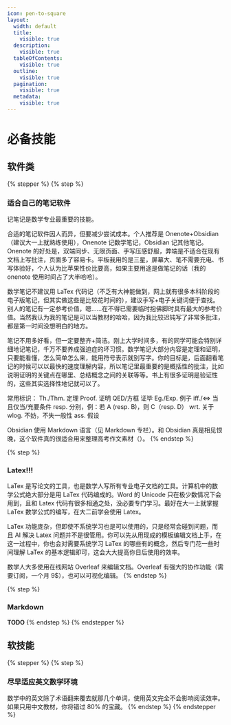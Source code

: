 ```yaml
---
icon: pen-to-square
layout:
  width: default
  title:
    visible: true
  description:
    visible: true
  tableOfContents:
    visible: true
  outline:
    visible: true
  pagination:
    visible: true
  metadata:
    visible: true
---
```


# 必备技能

## 软件类

{% stepper %}
{% step %}
### 适合自己的笔记软件

记笔记是数学专业最重要的技能。

合适的笔记软件因人而异，但要减少尝试成本。个人推荐是 Onenote+Obsidian（建议大一上就熟练使用），Onenote 记数学笔记，Obsidian 记其他笔记。Onenote 的好处是，双端同步、无限页面、手写压感舒服，弊端是不适合在现有文档上写批注，页面多了容易卡。平板我用的是三星，屏幕大、笔不需要充电、书写体验好，个人认为比苹果性价比要高，如果主要用途是做笔记的话（我的onenote 使用时间占了大半哈哈）。

数学笔记不建议用 LaTex 代码记（不乏有大神能做到，网上就有很多本科阶段的电子版笔记，但其实做这些是比较花时间的），建议手写+电子关键词便于查找。别人的笔记有一定参考价值，嗯……在不得已需要临时抱佛脚时具有最大的参考价值。当然我认为我的笔记是可以当教材的哈哈，因为我比较迟钝写了非常多批注，都是第一时间没想明白的地方。

笔记不用多好看，但一定要整齐+简洁。刚上大学时间多，有的同学可能会特别详细地记笔记，千万不要养成强迫症的坏习惯。数学笔记大部分内容是定理和证明，只要能看懂，怎么简单怎么来，能用符号表示就别写字。你的目标是，后面翻看笔记的时候可以以最快的速度理解内容，所以笔记里最重要的是概括性的批注，比如说明证明的关键点在哪里、总结概念之间的关联等等。书上有很多证明是验证性的，这些其实选择性地记就可以了。

常用标识：
Th./Thm. 定理
Proof. 证明
QED/方框 证毕
Eg./Exp. 例子
iff./$\Leftrightarrow$ 当且仅当/充要条件
resp. 分别，例：若 A (resp. B)，则 C（resp. D）
wrt. 关于
wlog. 不妨，不失一般性
ass. 假设

Obsidian 使用 Markdown 语言（见 Markdown 专栏）。和 Obsidian 真是相见恨晚，这个软件真的很适合用来整理高考作文素材（）。
{% endstep %}

{% step %}
### Latex!!!

LaTex 是写论文的工具，也是数学人写所有专业电子文档的工具。计算机中的数学公式绝大部分是用 LaTex 代码编成的。Word 的 Unicode 只在极少数情况下会用到，且和 Latex 代码有很多相通之处，没必要专门学习。最好在大一上就掌握 LaTex 数学公式的编写，在大二前学会使用 Latex。

LaTex 功能庞杂，但即使不系统学习也是可以使用的，只是经常会碰到问题，而且 AI 解决 Latex 问题并不是很管用。你可以先从用现成的模板编辑文档上手，在这一过程中，你也会对需要系统学习 LaTex 的哪些有的概念，然后专门花一些时间理解 LaTex 的基本逻辑即可，这会大大提高你日后使用的效率。

数学人大多使用在线网站 Overleaf 来编辑文档。Overleaf 有强大的协作功能（需要订阅，一个月 9$），也可以可视化编辑。
{% endstep %}

{% step %}
### Markdown

**TODO**
{% endstep %}
{% endstepper %}

## 软技能

{% stepper %}
{% step %}
### 尽早适应英文数学环境

数学中的英文除了术语翻来覆去就那几个单词，使用英文完全不会影响阅读效率。如果只用中文教材，你将错过 80% 的宝藏。
{% endstep %}
{% endstepper %}
